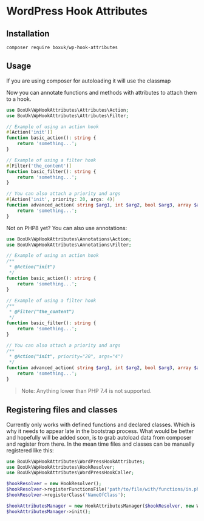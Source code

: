 # WordPress Hook Attributes

## Installation

`composer require boxuk/wp-hook-attributes`

## Usage

If you are using composer for autoloading it will use the classmap 

Now you can annotate functions and methods with attributes to attach them to a hook.

```php
use BoxUk\WpHookAttributes\Attributes\Action;
use BoxUk\WpHookAttributes\Attributes\Filter;

// Example of using an action hook
#[Action('init')]
function basic_action(): string {
    return 'something...';
}

// Example of using a filter hook
#[Filter('the_content')]
function basic_filter(): string {
    return 'something...';
}

// You can also attach a priority and args
#[Action('init', priority: 20, args: 4)]
function advanced_action( string $arg1, int $arg2, bool $arg3, array $arg4 ): string
    return 'something...';
}
```

Not on PHP8 yet? You can also use annotations:

```php
use BoxUk\WpHookAttributes\Annotations\Action;
use BoxUk\WpHookAttributes\Annotations\Filter;

// Example of using an action hook
/**
 * @Action("init")
 */
function basic_action(): string {
    return 'something...';
}

// Example of using a filter hook
/**
 * @Filter("the_content") 
 */
function basic_filter(): string {
    return 'something...';
}

// You can also attach a priority and args
/**
 * @Action("init", priority="20", args="4")
 */
function advanced_action( string $arg1, int $arg2, bool $arg3, array $arg4 ): string
    return 'something...';
}
```

> Note: Anything lower than PHP 7.4 is not supported.

## Registering files and classes

Currently only works with defined functions and declared classes. Which is why it needs to appear late in the bootstrap process. What would be better and hopefully will be added soon, is to grab autoload data from composer and register from there. In the mean time files and classes can be manually registered like this:

```php
use BoxUk\WpHookAttributes\WordPressHookAttributes;
use BoxUk\WpHookAttributes\HookResolver;
use BoxUk\WpHookAttributes\WordPressHookCaller;

$hookResolver = new HookResolver();
$hookResolver->registerFunctionsFile('path/to/file/with/functions/in.php');
$hookResolver->registerClass('NameOfClass');

$hookAttributesManager = new HookAttributesManager($hookResolver, new WordPressHookCaller());
$hookAttributesManager->init();
```
